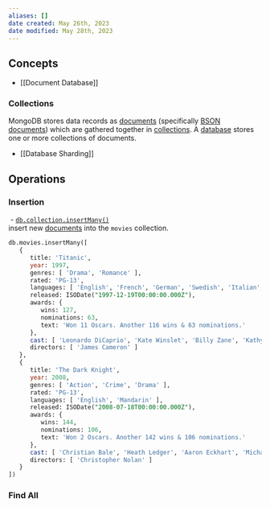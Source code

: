 ```yaml
---
aliases: []
date created: May 26th, 2023
date modified: May 28th, 2023
---
```


## Concepts
- [[Document Database]]

### Collections
MongoDB stores data records as [documents](https://www.mongodb.com/docs/manual/reference/glossary/#std-term-document) (specifically [BSON documents](https://www.mongodb.com/docs/manual/core/document/#std-label-bson-document-format)) which are gathered together in [collections](https://www.mongodb.com/docs/manual/reference/glossary/#std-term-collection). A [database](https://www.mongodb.com/docs/manual/reference/glossary/#std-term-database) stores one or more collections of documents.

- [[Database Sharding]]

## Operations

### Insertion
 - [`db.collection.insertMany()`](https://www.mongodb.com/docs/manual/reference/method/db.collection.insertMany/#mongodb-method-db.collection.insertMany)  
 insert new [documents](https://www.mongodb.com/docs/manual/core/document/) into the `movies` collection.

```sql
db.movies.insertMany([
   {
      title: 'Titanic',
      year: 1997,
      genres: [ 'Drama', 'Romance' ],
      rated: 'PG-13',
      languages: [ 'English', 'French', 'German', 'Swedish', 'Italian', 'Russian' ],
      released: ISODate("1997-12-19T00:00:00.000Z"),
      awards: {
         wins: 127,
         nominations: 63,
         text: 'Won 11 Oscars. Another 116 wins & 63 nominations.'
      },
      cast: [ 'Leonardo DiCaprio', 'Kate Winslet', 'Billy Zane', 'Kathy Bates' ],
      directors: [ 'James Cameron' ]
   },
   {
      title: 'The Dark Knight',
      year: 2008,
      genres: [ 'Action', 'Crime', 'Drama' ],
      rated: 'PG-13',
      languages: [ 'English', 'Mandarin' ],
      released: ISODate("2008-07-18T00:00:00.000Z"),
      awards: {
         wins: 144,
         nominations: 106,
         text: 'Won 2 Oscars. Another 142 wins & 106 nominations.'
      },
      cast: [ 'Christian Bale', 'Heath Ledger', 'Aaron Eckhart', 'Michael Caine' ],
      directors: [ 'Christopher Nolan' ]
   }
])
```

### Find All